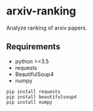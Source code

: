 # arxiv-ranking
Analyze ranking of arxiv papers.


## Requirements
- python  >=3.5
- requests
- BeautifulSoup4
- numpy

```
pip install requests
pip install beautifulsoup4
pip install numpy
```
